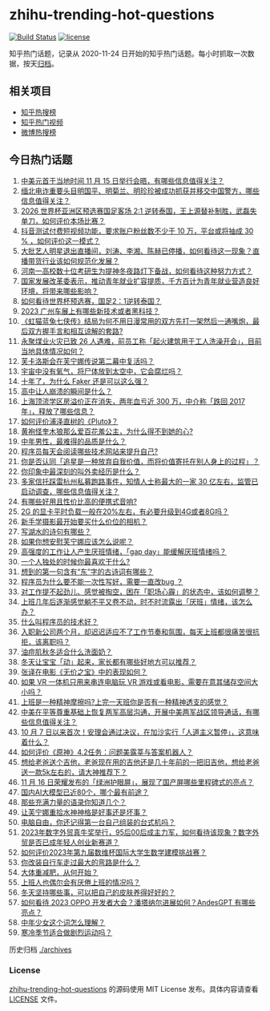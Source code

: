 # zhihu-trending-hot-questions

[![Build Status](https://github.com/justjavac/zhihu-trending-hot-questions/workflows/ci/badge.svg?branch=master)](https://github.com/justjavac/zhihu-trending-hot-questions/actions)
[![license](https://img.shields.io/github/license/justjavac/zhihu-trending-hot-questions)](https://github.com/justjavac/zhihu-trending-hot-questions/blob/master/LICENSE)

知乎热门话题，记录从 2020-11-24
日开始的知乎热门话题。每小时抓取一次数据，按天[归档](./archives)。

## 相关项目

- [知乎热搜榜](https://github.com/justjavac/zhihu-trending-top-search)
- [知乎热门视频](https://github.com/justjavac/zhihu-trending-hot-video)
- [微博热搜榜](https://github.com/justjavac/weibo-trending-hot-search)

## 今日热门话题

<!-- BEGIN -->
<!-- 最后更新时间 Fri Nov 17 2023 01:13:39 GMT+0800 (China Standard Time) -->

1. [中美元首于当地时间 11 月 15 日举行会晤，有哪些信息值得关注？](https://www.zhihu.com/question/630264268)
1. [缅北电诈重要头目明国平、明菊兰、明珍珍被成功抓获并移交中国警方，哪些信息值得关注？](https://www.zhihu.com/question/630425466)
1. [2026 世界杯亚洲区预选赛国足客场 2:1 逆转泰国，王上源替补制胜，武磊失单刀，如何评价本场比赛？](https://www.zhihu.com/question/630408683)
1. [抖音测试付费短视频功能，要求账户粉丝数不少于 10 万，平台或将抽成 30 % ，如何评价这一模式？](https://www.zhihu.com/question/630407912)
1. [大批艺人明星退出直播间，刘涛、李湘、陈赫已停播，如何看待这一现象？直播带货行业该如何规范化发展？](https://www.zhihu.com/question/630388264)
1. [河南一高校数十位考研生为提神冬夜路灯下备战，如何看待这种努力方式？](https://www.zhihu.com/question/630295987)
1. [国家发展改革委表示，推动青年就业扩容提质，千方百计为青年就业营造良好环境，将带来哪些影响？](https://www.zhihu.com/question/630419940)
1. [如何看待世界杯预选赛，国足2：1逆转泰国？](https://www.zhihu.com/question/630453718)
1. [2023 广州车展上有哪些新技术或者黑科技？](https://www.zhihu.com/question/629587389)
1. [《虹猫蓝兔七侠传》结局为何不用日漫常用的双方先打一架然后一通嘴炮，最后双方握手言和相互谅解的套路?](https://www.zhihu.com/question/593368571)
1. [永聚煤业火灾已致 26 人遇难，前员工称「起火建筑用于工人洗澡开会」，目前当地具体情况如何？](https://www.zhihu.com/question/630416322)
1. [芙卡洛斯会在芙宁娜传说第二幕中复活吗？](https://www.zhihu.com/question/629624287)
1. [宇宙中没有氧气，将尸体放到太空中，它会腐烂吗？](https://www.zhihu.com/question/627364448)
1. [十年了，为什么 Faker 还是可以这么强？](https://www.zhihu.com/question/629944181)
1. [高中让人崩溃的瞬间是什么？](https://www.zhihu.com/question/487981566)
1. [上海顶流学区房溢价正在消失，两年血亏近 300 万，中介称「跌回 2017 年」，释放了哪些信息？](https://www.zhihu.com/question/630383035)
1. [如何评价浦泽直树的《Pluto》？](https://www.zhihu.com/question/21523214)
1. [黄袍怪奎木狼那么爱百花羞公主，为什么得不到她的心?](https://www.zhihu.com/question/425238655)
1. [中年男性，最难得的品质是什么？](https://www.zhihu.com/question/630375970)
1. [程序员每天会阅读哪些技术网站来提升自己?](https://www.zhihu.com/question/629894384)
1. [你是否认同「追星是一种放弃自我价值，而将价值寄托在别人身上的过程」？](https://www.zhihu.com/question/630200700)
1. [你印象中最深刻的叫外卖经历是什么？](https://www.zhihu.com/question/61139335)
1. [多家信托踩雷杭州私募跑路事件，知情人士称最大的一家 30 亿左右，监管已启动调查，哪些信息值得关注？](https://www.zhihu.com/question/630391920)
1. [有哪些好用且性价比高的便携式音响?](https://www.zhihu.com/question/628937822)
1. [2G 的显卡平时负载一般在20%左右，有必要升级到4G或者8G吗？](https://www.zhihu.com/question/629150602)
1. [新手学摄影最开始要买什么价位的相机？](https://www.zhihu.com/question/629944117)
1. [写湖水的诗句有哪些？](https://www.zhihu.com/question/630411264)
1. [如果你想安慰芙宁娜应该怎么说呢？](https://www.zhihu.com/question/630275613)
1. [高强度的工作让人产生厌班情绪，「gap day」能缓解厌班情绪吗？](https://www.zhihu.com/question/630020787)
1. [一个人独处的时候你最喜欢干什么?](https://www.zhihu.com/question/623609279)
1. [想到的第一句含有“东”字的古诗词有哪些？](https://www.zhihu.com/question/626476826)
1. [程序员为什么要不能一次性写好，需要一直改bug ？](https://www.zhihu.com/question/629534956)
1. [对工作提不起劲儿、感觉被掏空，困在「职场心霾」的状态中，该如何调整？](https://www.zhihu.com/question/630020692)
1. [上班几年后逐渐感觉躺不平又卷不动，时不时流露出「厌班」情绪，该怎么办？](https://www.zhihu.com/question/630020822)
1. [什么叫程序员的技术好？](https://www.zhihu.com/question/626259616)
1. [入职新公司两个月，却迟迟适应不了工作节奏和氛围，每天上班都很痛苦很抗拒，该离职吗？](https://www.zhihu.com/question/630020811)
1. [油痘肌秋冬适合什么洗面奶？](https://www.zhihu.com/question/626988216)
1. [冬天让宝宝「动」起来，家长都有哪些好地方可以推荐？](https://www.zhihu.com/question/493904727)
1. [张译在电影《无价之宝》中的表现如何？](https://www.zhihu.com/question/629565367)
1. [如果 VR 一体机只用来串连电脑玩 VR 游戏或看电影，需要在意其储存空间大小吗？](https://www.zhihu.com/question/628631286)
1. [上班是一种精神摩擦吗?上完一天班你是否有一种精神透支的感觉？](https://www.zhihu.com/question/630274405)
1. [中美在平等尊重基础上恢复两军高层沟通，开展中美两军战区领导通话，有哪些信息值得关注？](https://www.zhihu.com/question/630385390)
1. [10 月 7 日以来首次！安理会通过决议，在加沙实行「人道主义暂停」，这意味着什么？](https://www.zhihu.com/question/630383868)
1. [如何评价《原神》4.2任务：问题美露莘与答案机器人？](https://www.zhihu.com/question/629634190)
1. [想给老爸送个吉他，老爸现在用的吉他还是几十年前的一把旧吉他，想给老爸送一款5k左右的，请大神推荐下？](https://www.zhihu.com/question/629706289)
1. [11 月 16 日荣耀发布的「绿洲护眼屏」，展现了国产屏哪些里程碑式的亮点？](https://www.zhihu.com/question/630417157)
1. [国内AI大模型已近80个，哪个最有前途？](https://www.zhihu.com/question/608763410)
1. [那些充满力量的语录你知道几个？](https://www.zhihu.com/question/630351847)
1. [让芙宁娜重拾水神神格是好事还是坏事？](https://www.zhihu.com/question/630272289)
1. [电脑自由，你还记得第一台自己组装的台式机吗？](https://www.zhihu.com/question/630057327)
1. [2023年数字外贸真牛奖举行，95后00后成主力军，如何看待该现象？数字外贸是否已成年轻人创业新赛道？](https://www.zhihu.com/question/630423145)
1. [如何评价2023年第九届数维杯国际大学生数学建模挑战赛？](https://www.zhihu.com/question/630139353)
1. [你改装自行车走过最大的弯路是什么？](https://www.zhihu.com/question/630163184)
1. [大体重减肥，从何开始？](https://www.zhihu.com/question/630059701)
1. [上班人也偶尔会有厌倦上班的情况吗？](https://www.zhihu.com/question/630283173)
1. [冬天坚持哪些事，可以把自己的皮肤养得好好的？](https://www.zhihu.com/question/630033088)
1. [如何看待 2023 OPPO 开发者大会？潘塔纳尔进展如何？AndesGPT 有哪些亮点？](https://www.zhihu.com/question/630308031)
1. [中年少女这个词怎么理解？](https://www.zhihu.com/question/629995259)
1. [寒冷季节适合做剧烈运动吗？](https://www.zhihu.com/question/630059659)

<!-- END -->

历史归档 [./archives](./archives)

### License

[zhihu-trending-hot-questions](https://github.com/justjavac/zhihu-trending-hot-questions)
的源码使用 MIT License 发布。具体内容请查看 [LICENSE](./LICENSE) 文件。
